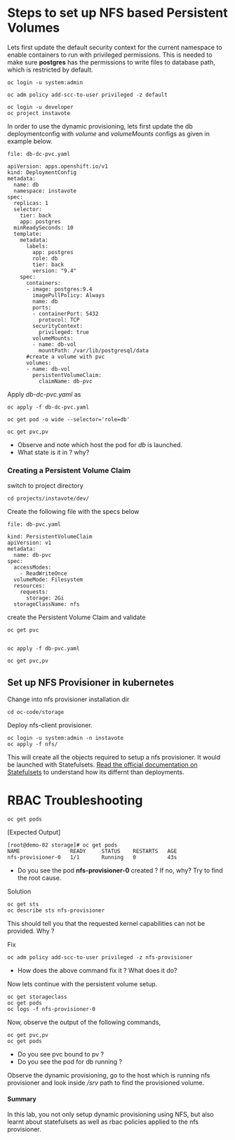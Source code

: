 # Steps to set up NFS based Persistent Volumes

Lets first update the default security context for the current namespace to enable containers to run with privileged permissions. This is needed to make sure **postgres** has the permissions to write files to database path, which is restricted by default.

```
oc login -u system:admin

oc adm policy add-scc-to-user privileged -z default

oc login -u developer
oc project instavote

```

In order to use the dynamic provisioning, lets first update the  db deploymentconfig  with *volume* and *volumeMounts* configs as given in example below.



`file: db-dc-pvc.yaml`

```
apiVersion: apps.openshift.io/v1
kind: DeploymentConfig
metadata:
  name: db
  namespace: instavote
spec:
  replicas: 1
  selector:
    tier: back
    app: postgres
  minReadySeconds: 10
  template:
    metadata:
      labels:
        app: postgres
        role: db
        tier: back
        version: "9.4"
    spec:
      containers:
      - image: postgres:9.4
        imagePullPolicy: Always
        name: db
        ports:
        - containerPort: 5432
          protocol: TCP
        securityContext:
          privileged: true
        volumeMounts:
        - name: db-vol
          mountPath: /var/lib/postgresql/data
      #create a volume with pvc
      volumes:
      - name: db-vol
        persistentVolumeClaim:
          claimName: db-pvc
```

Apply *db-dc-pvc.yaml*  as

```
oc apply -f db-dc-pvc.yaml

oc get pod -o wide --selector='role=db'

oc get pvc,pv
```

  * Observe and note which host the pod for *db* is launched.
  * What state is it in ? why?



### Creating a Persistent Volume Claim

switch to project directory

```
cd projects/instavote/dev/
```

Create the following file with the specs below

`file: db-pvc.yaml`

```
kind: PersistentVolumeClaim
apiVersion: v1
metadata:
  name: db-pvc
spec:
  accessModes:
    - ReadWriteOnce
  volumeMode: Filesystem
  resources:
    requests:
      storage: 2Gi
  storageClassName: nfs

```


create the Persistent Volume Claim and validate

```
oc get pvc


oc apply -f db-pvc.yaml

oc get pvc,pv

```


## Set up NFS Provisioner in kubernetes

Change into nfs provisioner installation dir

```
cd oc-code/storage
```


Deploy nfs-client provisioner.

```
oc login -u system:admin -n instavote
oc apply -f nfs/

```


This will create all the objects required to setup a nfs provisioner. It would be launched with  Statefulsets. [Read the official documentation on Statefulsets](https://kubernetes.io/docs/concepts/workloads/controllers/statefulset/) to understand how its differnt than deployments.


# RBAC Troubleshooting
```
oc get pods
```

[Expected Output]
```
[root@demo-02 storage]# oc get pods
NAME                READY     STATUS    RESTARTS   AGE
nfs-provisioner-0   1/1       Running   0          43s
```

  * Do you see the pod **nfs-provisioner-0** created ? If no, why?  Try to find the root cause.


Solution

```
oc get sts
oc describe sts nfs-provisioner
```
This should tell you that the requested kernel capabilities can not be provided. Why ?

Fix

```
oc adm policy add-scc-to-user privileged -z nfs-provisioner

```

  * How does the above command fix it ? What does it do?



Now lets continue with the persistent volume setup.

```
oc get storageclass
oc get pods
oc logs -f nfs-provisioner-0

```

Now, observe the output of  the following commands,

```
oc get pvc,pv
oc get pods
```

  * Do you see pvc bound to pv ?
  * Do you see the pod for db running ?

Observe the dynamic provisioning, go to the host which is running nfs provisioner and look inside */srv* path to find the provisioned volume.

#### Summary

In this lab, you not only setup dynamic provisioning using NFS, but also learnt about statefulsets as well as rbac policies applied to the nfs provisioner.
